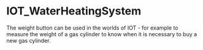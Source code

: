 # IOT_WaterHeatingSystem

The weight button can be used in the worlds of IOT - for example to measure the weight of a gas cylinder to know when it is necessary to buy a new gas cylinder.
